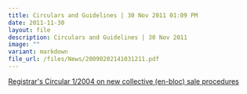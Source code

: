 ```yaml
---
title: Circulars and Guidelines | 30 Nov 2011 01:09 PM
date: 2011-11-30
layout: file
description: Circulars and Guidelines | 30 Nov 2011
image: ""
variant: markdown
file_url: /files/News/20090202141031211.pdf
---
```

[Registrar's Circular 1/2004 on new collective (en-bloc) sale procedures](https://www.stratatb.gov.sg//resources/registrars-circular.html)